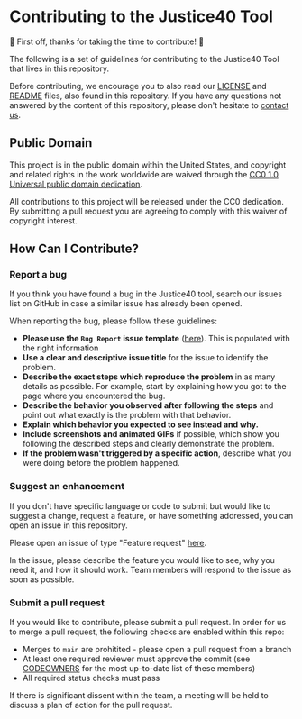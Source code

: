 # Contributing to the Justice40 Tool

🎉 First off, thanks for taking the time to contribute! 🎉

The following is a set of guidelines for contributing to the Justice40 Tool that lives in this repository.

Before contributing, we encourage you to also read our [LICENSE](https://github.com/usds/justice40-tool/blob/main/LICENSE) and [README](https://github.com/usds/justice40-tool/blob/main/README) files, also found in this repository. If you have any questions not answered by the content of this repository, please don't hesitate to [contact us](mailto:justice40open@usds.gov).

## Public Domain

This project is in the public domain within the United States, and copyright and related rights in the work worldwide are waived through the [CC0 1.0 Universal public domain dedication](https://creativecommons.org/publicdomain/zero/1.0/).

All contributions to this project will be released under the CC0 dedication. By submitting a pull request you are agreeing to comply with this waiver of copyright interest.

## How Can I Contribute?

### Report a bug

If you think you have found a bug in the Justice40 tool, search our issues list on GitHub in case a similar issue has already been opened.

When reporting the bug, please follow these guidelines:

- **Please use the `Bug Report` issue template** ([here](https://github.com/usds/justice40-tool/issues/new/choose)). This is populated with the right information
- **Use a clear and descriptive issue title** for the issue to identify the problem.
- **Describe the exact steps which reproduce the problem** in as many details as possible. For example, start by explaining how you got to the page where you encountered the bug.
- **Describe the behavior you observed after following the steps** and point out what exactly is the problem with that behavior.
- **Explain which behavior you expected to see instead and why.**
- **Include screenshots and animated GIFs** if possible, which show you following the described steps and clearly demonstrate the problem.
- **If the problem wasn't triggered by a specific action**, describe what you were doing before the problem happened.

### Suggest an enhancement

If you don't have specific language or code to submit but would like to suggest a change, request a feature,
or have something addressed, you can open an issue in this repository.

Please open an issue of type "Feature request" [here](https://github.com/usds/justice40-tool/issues/new/choose).

In the issue, please describe the feature you would like to see, why you need it, and how it should work. Team members will respond to the issue as soon as possible.

### Submit a pull request

If you would like to contribute, please submit a pull request. In order for us to merge a pull request, the following checks are enabled within this repo:

- Merges to `main` are prohitited - please open a pull request from a branch
- At least one required reviewer must approve the commit (see [CODEOWNERS](https://github.com/usds/justice40-tool/tree/main/.github/CODEOWNERS) for the most up-to-date list of these members)
- All required status checks must pass

If there is significant dissent within the team, a meeting will be held to discuss a plan of action for the pull request.
